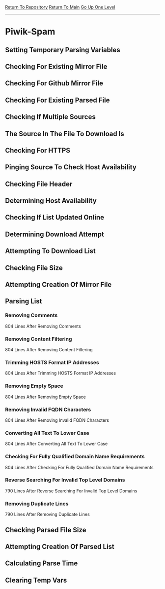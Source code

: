 [Return To Repository](https://github.com/deathbybandaid/piholeparser/)
[Return To Main](https://github.com/deathbybandaid/piholeparser/blob/master/RecentRunLogs/Mainlog.md)
[Go Up One Level](https://github.com/deathbybandaid/piholeparser/blob/master/RecentRunLogs/TopLevelScripts/30-Processing-Blacklists.md)
____________________________________
# Piwik-Spam
## Setting Temporary Parsing Variables
## Checking For Existing Mirror File
## Checking For Github Mirror File
## Checking For Existing Parsed File
## Checking If Multiple Sources
## The Source In The File To Download Is
## Checking For HTTPS
## Pinging Source To Check Host Availability
## Checking File Header
## Determining Host Availability
## Checking If List Updated Online
## Determining Download Attempt
## Attempting To Download List
## Checking File Size
## Attempting Creation Of Mirror File
## Parsing List
### Removing Comments
804 Lines After Removing Comments
### Removing Content Filtering
804 Lines After Removing Content Filtering
### Trimming HOSTS Format IP Addresses
804 Lines After Trimming HOSTS Format IP Addresses
### Removing Empty Space
804 Lines After Removing Empty Space
### Removing Invalid FQDN Characters
804 Lines After Removing Invalid FQDN Characters
### Converting All Text To Lower Case
804 Lines After Converting All Text To Lower Case
### Checking For Fully Qualified Domain Name Requirements
804 Lines After Checking For Fully Qualified Domain Name Requirements
### Reverse Searching For Invalid Top Level Domains
790 Lines After Reverse Searching For Invalid Top Level Domains
### Removing Duplicate Lines
790 Lines After Removing Duplicate Lines
## Checking Parsed File Size
## Attempting Creation Of Parsed List
## Calculating Parse Time
## Clearing Temp Vars
